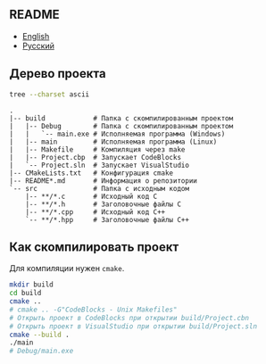 ## README

- [English](README.md)
- [Русский](README-ru.md)

## Дерево проекта

```bash
tree --charset ascii
```

```
.
|-- build            # Папка с скомпилированным проектом
|   |-- Debug        # Папка с скомпилированным проектом
|   |   `-- main.exe # Исполняемая программа (Windows)
|   |-- main         # Исполняемая программа (Linux)
|   |-- Makefile     # Компиляция через make
|   |-- Project.cbp  # Запускает CodeBlocks
|   `-- Project.sln  # Запускает VisualStudio
|-- CMakeLists.txt   # Конфигурация cmake
|-- README*.md       # Информация о репозитории
`-- src              # Папка с исходным кодом
    |-- **/*.c       # Исходный код C
    |-- **/*.h       # Заголовочные файлы C
    |-- **/*.cpp     # Исходный код C++
    `-- **/*.hpp     # Заголовочные файлы C++
```

## Как скомпилировать проект

Для компиляции нужен `cmake`.

```bash
mkdir build
cd build
cmake ..
# cmake .. -G"CodeBlocks - Unix Makefiles"
# Открыть проект в CodeBlocks при открытии build/Project.cbn
# Открыть проект в VisualStudio при открытии build/Project.sln
cmake --build .
./main
# Debug/main.exe
```

